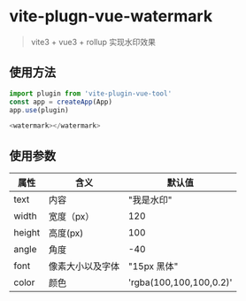 # vite-plugn-vue-watermark

> vite3 + vue3 + rollup 实现水印效果



## 使用方法

```js
import plugin from 'vite-plugin-vue-tool'
const app = createApp(App)
app.use(plugin)

```
```js
<watermark></watermark>
```
## 使用参数

|  属性   | 含义  | 默认值  |
|  ----  | ----  | ----  |
| text  | 内容 | "我是水印"  |
| width  | 宽度（px） | 120  |
| height  | 高度(px) | 100  |
| angle  | 角度 | -40  |
| font  | 像素大小以及字体 | "15px 黑体"  |
| color  | 颜色 | 'rgba(100,100,100,0.2)'  |